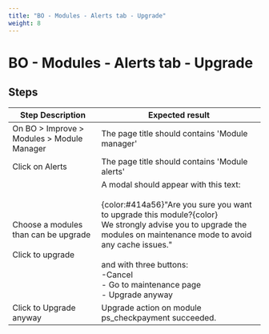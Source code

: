 ```yaml
---
title: "BO - Modules - Alerts tab - Upgrade"
weight: 8
---
```


# BO - Modules - Alerts tab - Upgrade
## Steps
| Step Description | Expected result |
| ----- | ----- |
| On BO > Improve >  Modules > Module Manager | The page title should contains 'Module manager' |
| Click on Alerts | The page title should contains 'Module alerts' |
| Choose a modules than can be upgrade <br><br>Click to upgrade | A modal should appear with this text:<br><br>{color:#414a56}"Are you sure you want to upgrade this module?{color}<br>We strongly advise you to upgrade the modules on maintenance mode to avoid any cache issues."<br><br>and with three buttons:<br>-Cancel<br> - Go to maintenance page<br> - Upgrade anyway |
| Click to Upgrade anyway | Upgrade action on module ps_checkpayment succeeded. |

